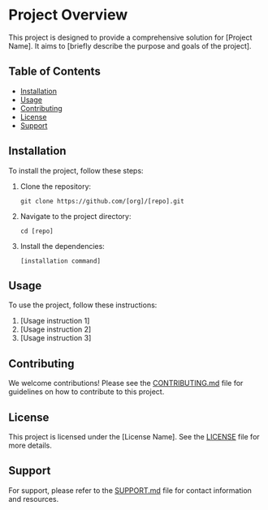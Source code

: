 # Project Overview

This project is designed to provide a comprehensive solution for [Project Name]. It aims to [briefly describe the purpose and goals of the project].

## Table of Contents

- [Installation](#installation)
- [Usage](#usage)
- [Contributing](#contributing)
- [License](#license)
- [Support](#support)

## Installation

To install the project, follow these steps:

1. Clone the repository:
   ```
   git clone https://github.com/[org]/[repo].git
   ```
2. Navigate to the project directory:
   ```
   cd [repo]
   ```
3. Install the dependencies:
   ```
   [installation command]
   ```

## Usage

To use the project, follow these instructions:

1. [Usage instruction 1]
2. [Usage instruction 2]
3. [Usage instruction 3]

## Contributing

We welcome contributions! Please see the [CONTRIBUTING.md](CONTRIBUTING.md) file for guidelines on how to contribute to this project.

## License

This project is licensed under the [License Name]. See the [LICENSE](LICENSE) file for more details.

## Support

For support, please refer to the [SUPPORT.md](SUPPORT.md) file for contact information and resources.